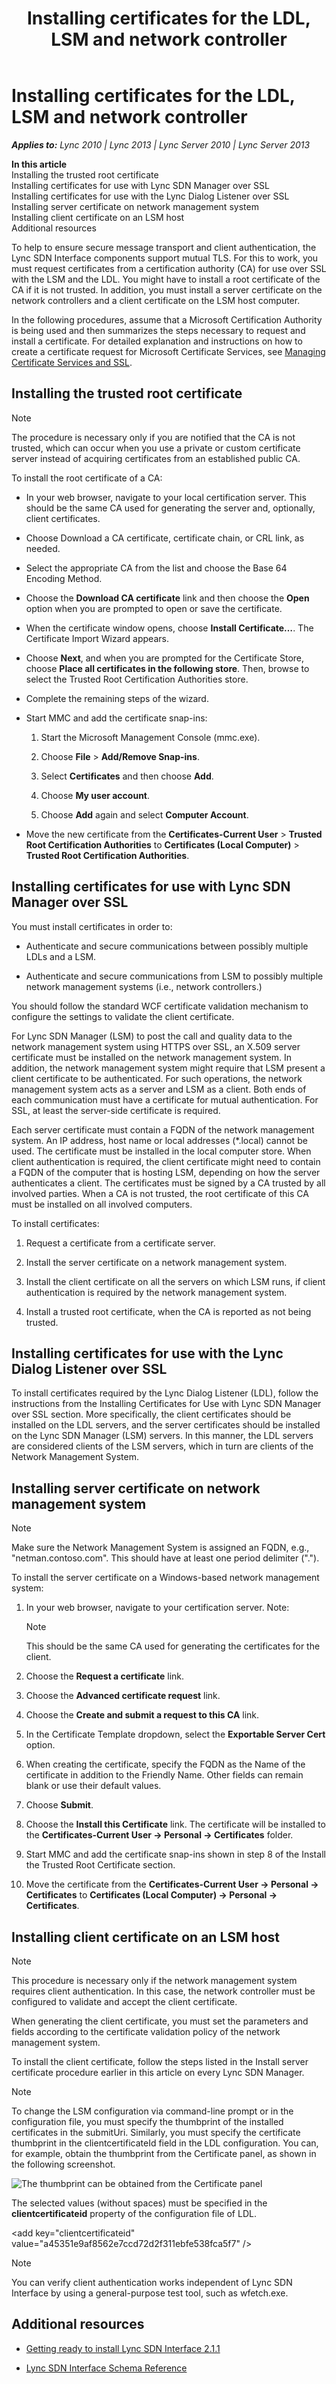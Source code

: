 ﻿---
title: Installing certificates for the LDL, LSM and network controller
TOCTitle: Installing certificates for the LDL, LSM and network controller
ms:assetid: 840474e7-94ee-4ea1-8bf4-64a168adfeea
ms:mtpsurl: https://msdn.microsoft.com/en-us/library/Dn785201(v=office.15)
ms:contentKeyID: 62952685
ms.date: 02/16/2015
mtps_version: v=office.15
---

# Installing certificates for the LDL, LSM and network controller


_**Applies to:** Lync 2010 | Lync 2013 | Lync Server 2010 | Lync Server 2013_

**In this article**  
Installing the trusted root certificate  
Installing certificates for use with Lync SDN Manager over SSL  
Installing certificates for use with the Lync Dialog Listener over SSL  
Installing server certificate on network management system  
Installing client certificate on an LSM host  
Additional resources  

To help to ensure secure message transport and client authentication, the Lync SDN Interface components support mutual TLS. For this to work, you must request certificates from a certification authority (CA) for use over SSL with the LSM and the LDL. You might have to install a root certificate of the CA if it is not trusted. In addition, you must install a server certificate on the network controllers and a client certificate on the LSM host computer.

In the following procedures, assume that a Microsoft Certification Authority is being used and then summarizes the steps necessary to request and install a certificate. For detailed explanation and instructions on how to create a certificate request for Microsoft Certificate Services, see [Managing Certificate Services and SSL](http://technet.microsoft.com/en-us/library/bb727098.aspx).

## Installing the trusted root certificate


> [!NOTE]
> <P>The procedure is necessary only if you are notified that the CA is not trusted, which can occur when you use a private or custom certificate server instead of acquiring certificates from an established public CA.</P>



To install the root certificate of a CA:

  - In your web browser, navigate to your local certification server. This should be the same CA used for generating the server and, optionally, client certificates.

  - Choose Download a CA certificate, certificate chain, or CRL link, as needed.

  - Select the appropriate CA from the list and choose the Base 64 Encoding Method.

  - Choose the **Download CA certificate** link and then choose the **Open** option when you are prompted to open or save the certificate.

  - When the certificate window opens, choose **Install Certificate…**. The Certificate Import Wizard appears.

  - Choose **Next**, and when you are prompted for the Certificate Store, choose **Place all certificates in the following store**. Then, browse to select the Trusted Root Certification Authorities store.

  - Complete the remaining steps of the wizard.

  - Start MMC and add the certificate snap-ins:
    
    1.  Start the Microsoft Management Console (mmc.exe).
    
    2.  Choose **File** \> **Add/Remove Snap-ins**.
    
    3.  Select **Certificates** and then choose **Add**.
    
    4.  Choose **My user account**.
    
    5.  Choose **Add** again and select **Computer Account**.

  - Move the new certificate from the **Certificates-Current User** \> **Trusted Root Certification Authorities** to **Certificates (Local Computer)** \> **Trusted Root Certification Authorities**.

## Installing certificates for use with Lync SDN Manager over SSL

You must install certificates in order to:

  - Authenticate and secure communications between possibly multiple LDLs and a LSM.

  - Authenticate and secure communications from LSM to possibly multiple network management systems (i.e., network controllers.)

You should follow the standard WCF certificate validation mechanism to configure the settings to validate the client certificate.

For Lync SDN Manager (LSM) to post the call and quality data to the network management system using HTTPS over SSL, an X.509 server certificate must be installed on the network management system. In addition, the network management system might require that LSM present a client certificate to be authenticated. For such operations, the network management system acts as a server and LSM as a client. Both ends of each communication must have a certificate for mutual authentication. For SSL, at least the server-side certificate is required.

Each server certificate must contain a FQDN of the network management system. An IP address, host name or local addresses (\*.local) cannot be used. The certificate must be installed in the local computer store. When client authentication is required, the client certificate might need to contain a FQDN of the computer that is hosting LSM, depending on how the server authenticates a client. The certificates must be signed by a CA trusted by all involved parties. When a CA is not trusted, the root certificate of this CA must be installed on all involved computers.

To install certificates:

1.  Request a certificate from a certificate server.

2.  Install the server certificate on a network management system.

3.  Install the client certificate on all the servers on which LSM runs, if client authentication is required by the network management system.

4.  Install a trusted root certificate, when the CA is reported as not being trusted.

## Installing certificates for use with the Lync Dialog Listener over SSL

To install certificates required by the Lync Dialog Listener (LDL), follow the instructions from the Installing Certificates for Use with Lync SDN Manager over SSL section. More specifically, the client certificates should be installed on the LDL servers, and the server certificates should be installed on the Lync SDN Manager (LSM) servers. In this manner, the LDL servers are considered clients of the LSM servers, which in turn are clients of the Network Management System.

## Installing server certificate on network management system


> [!NOTE]
> <P>Make sure the Network Management System is assigned an FQDN, e.g., "netman.contoso.com". This should have at least one period delimiter (".").</P>



To install the server certificate on a Windows-based network management system:

1.  In your web browser, navigate to your certification server. Note: 
    

    > [!NOTE]
    > <P>This should be the same CA used for generating the certificates for the client.</P>



2.  Choose the **Request a certificate** link.

3.  Choose the **Advanced certificate request** link.

4.  Choose the **Create and submit a request to this CA** link.

5.  In the Certificate Template dropdown, select the **Exportable Server Cert** option.

6.  When creating the certificate, specify the FQDN as the Name of the certificate in addition to the Friendly Name. Other fields can remain blank or use their default values.

7.  Choose **Submit**.

8.  Choose the **Install this Certificate** link. The certificate will be installed to the **Certificates-Current User -\> Personal -\> Certificates** folder.

9.  Start MMC and add the certificate snap-ins shown in step 8 of the Install the Trusted Root Certificate section.

10. Move the certificate from the **Certificates-Current User -\> Personal -\> Certificates** to **Certificates (Local Computer) -\> Personal -\> Certificates**.

## Installing client certificate on an LSM host


> [!NOTE]
> <P>This procedure is necessary only if the network management system requires client authentication. In this case, the network controller must be configured to validate and accept the client certificate.</P>
> <P>When generating the client certificate, you must set the parameters and fields according to the certificate validation policy of the network management system.</P>



To install the client certificate, follow the steps listed in the Install server certificate procedure earlier in this article on every Lync SDN Manager.


> [!NOTE]
> <P>To change the LSM configuration via command-line prompt or in the configuration file, you must specify the thumbprint of the installed certificates in the submitUri. Similarly, you must specify the certificate thumbprint in the clientcertificateId field in the LDL configuration. You can, for example, obtain the thumbprint from the Certificate panel, as shown in the following screenshot.</P>



![The thumbprint can be obtained from the Certificate panel](images/Dn785201.lync_sdn_api_install_certificate(Office.15).png "The thumbprint can be obtained from the Certificate panel")

The selected values (without spaces) must be specified in the **clientcertificateid** property of the configuration file of LDL.

\<add key="clientcertificateid" value="a45351e9af8562e7ccd72d2f311ebfe538fca5f7" /\>


> [!NOTE]
> <P>You can verify client authentication works independent of Lync SDN Interface by using a general-purpose test tool, such as wfetch.exe.</P>



## Additional resources

  - [Getting ready to install Lync SDN Interface 2.1.1](getting-ready-to-install-lync-sdn-interface-2-1-1.md)

  - [Lync SDN Interface Schema Reference](lync-sdn-interface-schema-reference.md)

